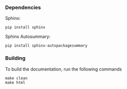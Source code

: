 ### Dependencies

Sphinx:
  
    
    pip install sphinx


Sphinx Autosummary:

    
    pip install sphinx-autopackagesummary


### Building
To build the documentation, run the following commands

    make clean
    make html